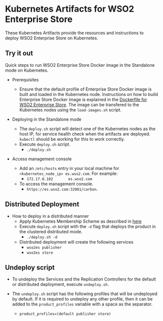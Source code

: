 # Kubernetes Artifacts for WSO2 Enterprise Store #
These Kubernetes Artifacts provide the resources and instructions to deploy WSO2 Enterprise Store on Kubernetes.

## Try it out
Quick steps to run WSO2 Enterprise Store Docker image in the Standalone mode on Kubernetes.

* Prerequisites
    - Ensure that the default profile of Enterprise Store Docker image is built and loaded in the Kubernetes node.
    Instructions on how to build Enterprise Store Docker image is explained in the [Dockerfile for WSO2 Enterprise Store](https://github.com/wso2/dockerfiles/tree/master/wso2es/README.md#building-the-docker-images). The image can be transfered to the Kubernetes nodes using the `load-images.sh` script.

* Deploying in the Standalone mode
    - The `deploy.sh` script will detect one of the Kubernetes nodes as the host IP, for service health check when the artifacts are deployed. `kubectl` should be working for this to work correctly.
    - Execute `deploy.sh` script.
        + `./deploy.sh`

* Access management console
    - Add an `/etc/hosts` entry in your local machine for `<kubernetes_node_ip> es.wso2.com`. For example:
        + `172.17.8.102       es.wso2.com`
    - To access the management console.
        +  `https://es.wso2.com:32081/carbon`.

## Distributed Deployment

* How to deploy in a distributed manner
    - Apply Kubernetes Membership Scheme as described in [here](https://docs.wso2.com/display/KA100/Kubernetes+Membership+Scheme+for+WSO2+Carbon)
    - Execute `deploy.sh` script with the `-d` flag that deploys the product in the clustered distributed mode.
        + `./deploy.sh -d`
    - Distributed deployment will create the following services
        + `wso2es publisher`
        + `wso2es store`

## Undeploy script
* To undeploy the Services and the Replication Controllers for the default or distributed deployment, execute `undeploy.sh`.

* The `undeploy.sh` script has the following profiles that will be undeployed by default. If it is required to undeploy any other profile, then it can be added to the `product_profiles` variable with a space as the separator.
    - `product_profiles=(default publisher store)`
